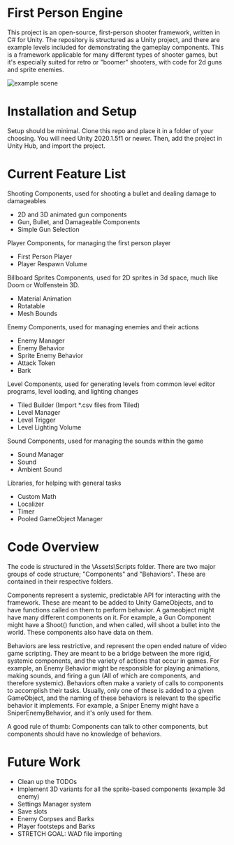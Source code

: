 # First Person Engine
This project is an open-source, first-person shooter framework, written in C# for Unity.
The repository is structured as a Unity project, and there are example levels included for demonstrating the gameplay components. This is a framework applicable for many different types of shooter games, but it's especially suited for retro or "boomer" shooters, with code for 2d guns and sprite enemies.

![example scene](https://i.imgur.com/mDLxd9D.png)

# Installation and Setup
Setup should be minimal. Clone this repo and place it in a folder of your choosing. You will need Unity 2020.1.5f1 or newer.
Then, add the project in Unity Hub, and import the project.

# Current Feature List
Shooting Components, used for shooting a bullet and dealing damage to damageables
* 2D and 3D animated gun components
* Gun, Bullet, and Damageable Components
* Simple Gun Selection

Player Components, for managing the first person player
* First Person Player
* Player Respawn Volume

Billboard Sprites Components, used for 2D sprites in 3d space, much like Doom or Wolfenstein 3D.
* Material Animation
* Rotatable
* Mesh Bounds

Enemy Components, used for managing enemies and their actions
* Enemy Manager
* Enemy Behavior
* Sprite Enemy Behavior
* Attack Token
* Bark

Level Components, used for generating levels from common level editor programs, level loading, and lighting changes
* Tiled Builder (Import *.csv files from Tiled)
* Level Manager
* Level Trigger
* Level Lighting Volume

Sound Components, used for managing the sounds within the game
* Sound Manager
* Sound
* Ambient Sound

Libraries, for helping with general tasks
* Custom Math
* Localizer
* Timer
* Pooled GameObject Manager

# Code Overview
The code is structured in the \Assets\Scripts folder. There are two major groups of code structure; "Components" and "Behaviors". These are contained in their respective folders.

Components represent a systemic, predictable API for interacting with the framework. These are meant to be added to Unity GameObjects, and to have functions called on them to perform behavior. A gameobject might have many different components on it. For example, a Gun Component might have a Shoot() function, and when called, will shoot a bullet into the world. These components also have data on them.

Behaviors are less restrictive, and represent the open ended nature of video game scripting. They are meant to be a bridge between the more rigid, systemic components, and the variety of actions that occur in games. For example, an Enemy Behavior might be responsible for playing animations, making sounds, and firing a gun (All of which are components, and therefore systemic). Behaviors often make a variety of calls to components to accomplish their tasks. Usually, only one of these is added to a given GameObject, and the naming of these behaviors is relevant to the specific behavior it implements. For example, a Sniper Enemy might have a SniperEnemyBehavior, and it's only used for them.

A good rule of thumb: Components can talk to other components, but components should have no knowledge of behaviors.

# Future Work
* Clean up the TODOs
* Implement 3D variants for all the sprite-based components (example 3d enemy)
* Settings Manager system
* Save slots
* Enemy Corpses and Barks
* Player footsteps and Barks
* STRETCH GOAL: WAD file importing

